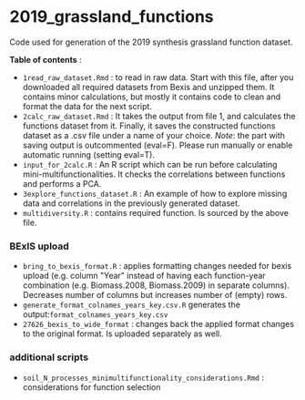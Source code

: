 # 2019_grassland_functions

Code used for generation of the 2019 synthesis grassland function dataset.

**Table of contents** : 
- `1read_raw_dataset.Rmd` : to read in raw data. Start with this file, after you downloaded all required datasets from Bexis and unzipped them. It contains minor calculations, but mostly it contains code to clean and format the data for the next script.
- `2calc_raw_dataset.Rmd`  : It takes the output from file 1, and calculates the functions dataset from it. Finally, it saves the constructed functions dataset as a .csv file under a name of your choice. *Note*: the part with saving output is outcommented (eval=F). Please run manually or enable automatic running (setting eval=T).
- `input_for_2calc.R` : An R script which can be run before calculating mini-multifunctionalities. It checks the correlations between functions and performs a PCA.
- `3explore_functions_dataset.R` : An example of how to explore missing data and correlations in the previously generated dataset.
- `multidiversity.R` : contains required function. Is sourced by the above file.



### BExIS upload

- `bring_to_bexis_format.R` : applies formatting changes needed for bexis upload (e.g. column "Year" instead of having each function-year combination (e.g. Biomass.2008, Biomass.2009) in separate columns). Decreases number of columns but increases number of (empty) rows.
- `generate_format_colnames_years_key.csv.R` generates the output:`format_colnames_years_key.csv`
- `27626_bexis_to_wide_format` : changes back the applied format changes to the original format. Is uploaded separately as well.



### additional scripts

- `soil_N_processes_minimultifunctionality_considerations.Rmd` : considerations for function selection